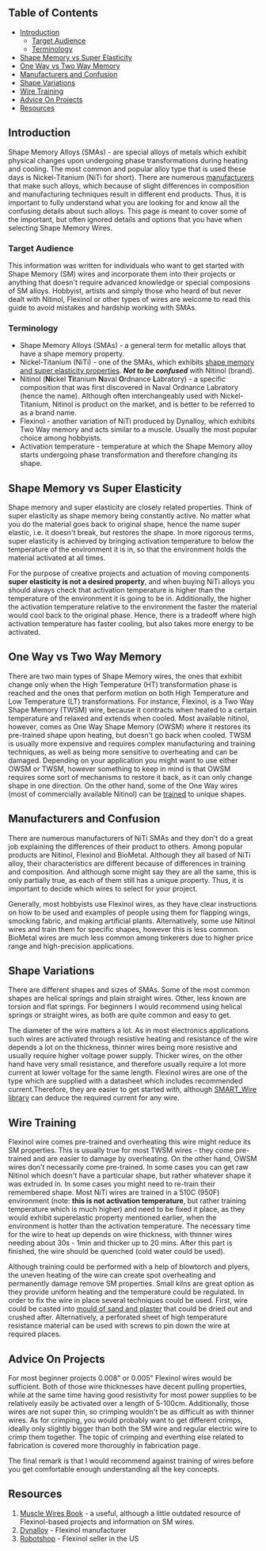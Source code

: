 ## Table of Contents

* [Introduction](#introduction)
    * [Target Audience](#target-audience)
    * [Terminology](#terminology)
* [Shape Memory vs Super Elasticity](#shape-memory-vs-super-elasticity)
* [One Way vs Two Way Memory](#one-way-vs-two-way-memory)
* [Manufacturers and Confusion](#manufacturers-and-confusion)
* [Shape Variations](#shape-variations)
* [Wire Training](#wire-training)
* [Advice On Projects](#advice-on-projects)
* [Resources](#resources)

## Introduction

Shape Memory Alloys (SMAs) - are special alloys of metals which exhibit physical changes upon undergoing phase transformations during heating and cooling. The most common and popular alloy type that is used these days is Nickel-Titanium (NiTi for short). There are numerous [manufacturers](#manufacturers-and-confusion) that make such alloys, which because of slight differences in composition and manufacturing techniques result in different end products. Thus, it is important to fully understand what you are looking for and know all the confusing details about such alloys. This page is meant to cover some of the important, but often ignored details and options that you have when selecting Shape Memory Wires.

### Target Audience

This information was written for individuals who want to get started with Shape Memory (SM) wires and incorporate them into their projects or anything that doesn't require advanced knowledge or special composions of SM alloys. Hobbyist, artists and simply those who heard of but never dealt with Nitinol, Flexinol or other types of wires are welcome to read this guide to avoid mistakes and hardship working with SMAs.

### Terminology

* Shape Memory Alloys (SMAs) - a general term for metallic alloys that have a shape memory property.
* Nickel-Titanium (NiTi) - one of the SMAs, which exhibits [shape memory and super elasticity properties](#shape-memory-vs-super-elasticity). ***Not to be confused*** with Nitinol (brand).
* Nitinol (**Ni**ckel **Ti**tanium **N**aval **O**rdnance **L**abratory) - a specific composition that was first discovered in Naval Ordnance Labratory (hence the name). Although often interchangeably used with Nickel-Titanium, Nitinol is product on the market, and is better to be referred to as a brand name.
* Flexinol - another variation of NiTi produced by Dynalloy, which exhibits Two Way memory and acts similar to a muscle. Usually the most popular choice among hobbyists.
* Activation temperature - temperature at which the Shape Memory alloy starts undergoing phase transformation and therefore changing its shape.

## Shape Memory vs Super Elasticity

Shape memory and super elasticity are closely related properties. Think of super elasticity as shape memory being constantly active. No matter what you do the material goes back to original shape, hence the name super elastic, i.e. it doesn't break, but restores the shape. In more rigorous terms, super elasticity is achieved by bringing activation temperature to below the temperature of the environment it is in, so that the environment holds the material activated at all times.

For the purpose of creative projects and actuation of moving components **super elasticity is not a desired property**, and when buying NiTi alloys you should always check that activation temperature is higher than the temperature of the environment it is going to be in. Additionally, the higher the activation temperature relative to the environment the faster the material would cool back to the original phase. Hence, there is a tradeoff where high activation temperature has faster cooling, but also takes more energy to be activated.

## One Way vs Two Way Memory

There are two main types of Shape Memory wires, the ones that exhibit change only when the High Temperature (HT) transformation phase is reached and the ones that perform motion on both High Temperature and Low Temperature (LT) transformations. For instance, Flexinol, is a Two Way Shape Memory (TWSM) wire, because it contracts when heated to a certain temperature and relaxed and extends when cooled. Most available nitinol, however, comes as One Way Shape Memory (OWSM) where it restores its pre-trained shape upon heating, but doesn't go back when cooled. TWSM is usually more expensive and requires complex manufacturing and training techniques, as well as being more sensitive to overheating and can be damaged. Depending on your application you might want to use either OWSM or TWSM, however something to keep in mind is that OWSM requires some sort of mechanisms to restore it back, as it can only change shape in one direction. On the other hand, some of the One Way wires (most of commercially available Nitinol) can be [trained](#wire-training) to unique shapes.

## Manufacturers and Confusion

There are numerous manufacturers of NiTi SMAs and they don't do a great job explaining the differences of their product to others. Among popular products are Nitinol, Flexinol and BioMetal. Although they all based of NiTi alloy, their characteristics are different because of differences in training and composition. And although some might say they are all the same, this is only partially true, as each of them still has a unique property. Thus, it is important to decide which wires to select for your project. 

Generally, most hobbyists use Flexinol wires, as they have clear instructions on how to be used and examples of people using them for flapping wings, smocking fabric, and making artificial plants. Alternatively, some use Nitinol wires and train them for specific shapes, however this is less common. BioMetal wires are much less common among tinkerers due to higher price range and high-precision applications. 

## Shape Variations

There are different shapes and sizes of SMAs. Some of the most common shapes are helical springs and plain straight wires. Other, less known are torsion and flat springs. For beginners I would recommend using helical springs or straight wires, as both are quite common and easy to get.

The diameter of the wire matters a lot. As in most electronics applications such wires are activated through resistive heating and resistance of the wire depends a lot on the thickness, thinner wires being more resistive and usually require higher voltage power supply. Thicker wires, on the other hand have very small resistance, and therefore usually require a lot more current at lower voltage for the same length. Flexinol wires are one of the type which are supplied with a datasheet which includes recommended current.Therefore, they are easier to get started with, although [SMART_Wire library](https://github.com/Lotiq/SMART_Wire) can deduce the required current for any wire.

## Wire Training

Flexinol wire comes pre-trained and overheating this wire might reduce its SM properties. This is usually true for most TWSM wires - they come pre-trained and are easier to damage by overheating. On the other hand, OWSM wires don't necessarily come pre-trained. In some cases you can get raw Nitinol which doesn't have a particular shape, but rather whatever shape it was extruded in. In some cases you might need to re-train their remembered shape. Most NiTi wires are trained in a 510C (950F) environment (note: **this is not activation temperature**, but rather training temperature which is much higher) and need to be fixed it place, as they would exhibit superelastic property mentioned earlier, when the environment is hotter than the activation temperature. The necessary time for the wire to heat up depends on wire thickness, with thinner wires needing about 30s - 1min and thicker up to 20 mins. After this part is finished, the wire should be quenched (cold water could be used). 

Although training could be performed with a help of blowtorch and plyers, the uneven heating of the wire can create spot overheating and permanently damage remove SM properties. Small kilns are great option as they provide uniform heating and the temperature could be regulated. In order to fix the wire in place several techniques could be used. First, wire could be casted into [mould of sand and plaster](https://www.youtube.com/watch?v=V9quSyg8oj4&t=1s) that could be dried out and crushed after. Alternatively, a perforated sheet of high temperature resistance material can be used with screws to pin down the wire at required places.

## Advice On Projects

For most beginner projects 0.008" or 0.005" Flexinol wires would be sufficient. Both of those wire thicknesses have decent pulling properties, while at the same time having good resistivity for most power supplies to be relatively easily be activated over a length of 5-100cm. Additionally, those wires are not super thin, so crimping wouldn't be as difficult as with thinner wires. As for crimping, you would probably want to get different crimps, ideally only slightly bigger than both the SM wire and regular electric wire to crimp them together. The topic of crimping and everthing else related to fabrication is covered more thoroughly in fabrication page.

The final remark is that I would recommend against training of wires before you get comfortable enough understanding all the key concepts. 

## Resources

1. [Muscle Wires Book](https://www.amazon.com/Muscle-Wires-Project-Book-3-133/dp/1879896133) - a useful, although a little outdated resource of Flexinol-based projects and information on SM wires.
2. [Dynalloy](https://www.dynalloy.com/index.php) - Flexinol manufacturer
3. [Robotshop](https://www.robotshop.com/en/catalogsearch/result/?q=flexinol&order=relevance&dir=desc) - Flexinol seller in the US